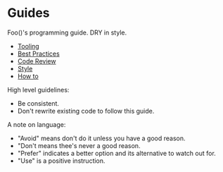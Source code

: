 # Guides
Foo()'s programming guide. DRY in style.

* [Tooling](./tooling)
* [Best Practices](./best-practices)
* [Code Review](./code-review)
* [Style](./style)
* [How to](./how-to)
                               
                                                                    
High level guidelines:
                                                                    
* Be consistent.
* Don't rewrite existing code to follow this guide.

A note on language:

* "Avoid" means don't do it unless you have a good reason.
* "Don't means thee's never a good reason.
* "Prefer" indicates a better option and its alternative to watch out for.
* "Use" is a positive instruction.